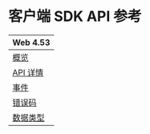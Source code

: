# 客户端 SDK API 参考

| Web 4.53 |
| --- |
| [概览](src/104477.md) |
| [API 详情](src/104478.md) |
| [事件](src/104479.md) |
| [错误码](src/104480.md) |
| [数据类型](src/104481.md) |
